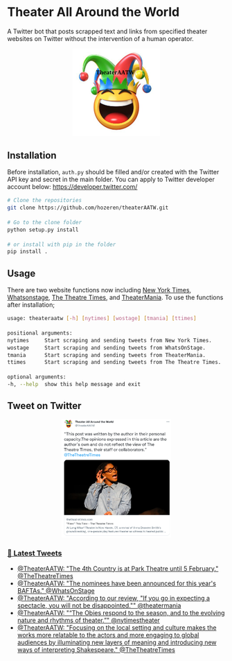 Theater All Around the World
========

A Twitter bot that posts scrapped text and links from specified theater websites on Twitter without the intervention of a human operator.

<p align="center">
<img src="theaterAATW_logo.png"  alt="TheaterAATW" width="40%">
</p>
<p align="center">

## Installation
  Before installation, `auth.py` should be filled and/or created with the Twitter API key and secret in the main folder. You can apply to Twitter developer account below:
  https://developer.twitter.com/
  
  ```bash
  # Clone the repositories
  git clone https://github.com/hozeren/theaterAATW.git
  
  # Go to the clone folder
  python setup.py install
  
  # or install with pip in the folder
  pip install .
  ```
## Usage
  There are two website functions now including [New York Times](https://www.nytimes.com/section/theater), [Whatsonstage](https://www.whatsonstage.com/news/?categories=theatre-news), [The Theatre Times](https://thetheatretimes.com/featured/), and [TheaterMania](https://www.theatermania.com/news/). To use the functions after installation;
  ```bash
usage: theateraatw [-h] [nytimes] [wostage] [tmania] [ttimes]

positional arguments:
  nytimes     Start scraping and sending tweets from New York Times.
  wostage     Start scraping and sending tweets from WhatsOnStage.
  tmania      Start scraping and sending tweets from TheaterMania.
  ttimes      Start scraping and sending tweets from The Theatre Times.

optional arguments:
  -h, --help  show this help message and exit
  ```
## Tweet on Twitter
  
<p align="center">
<a href="https://twitter.com/TheaterAATW/status/1488766001269420034"><img src="example-tweet.png"  alt="TheaterAATW" width="50%">
</p>
<p align="center">

### 📱 Latest Tweets

<!-- TWITTER:START -->
- [@TheaterAATW: &quot;The 4th Country is at Park Theatre until 5 February.&quot; @TheTheatreTimes](https://twitter.com/TheaterAATW/status/1489717644320202758)
- [@TheaterAATW: &quot;The nominees have been announced for this year&#39;s BAFTAs.&quot; @WhatsOnStage](https://twitter.com/TheaterAATW/status/1489717487956635650)
- [@TheaterAATW: &quot;According to our review, &quot;If you go in expecting a spectacle, you will not be disappointed.&quot;&quot; @theatermania](https://twitter.com/TheaterAATW/status/1489717301976969219)
- [@TheaterAATW: &quot;“The Obies respond to the season, and to the evolving nature and rhythms of theater.”&quot; @nytimestheater](https://twitter.com/TheaterAATW/status/1489716998481354754)
- [@TheaterAATW: &quot;Focusing on the local setting and culture makes the works more relatable to the actors and more engaging to global audiences by illuminating new layers of meaning and introducing new ways of interpreting Shakespeare.&quot; @TheTheatreTimes](https://twitter.com/TheaterAATW/status/1489672342242578436)
<!-- TWITTER:END -->
